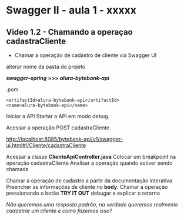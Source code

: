 # Swagger II - aula 1 - xxxxx

## Video 1.2 - Chamando a operaçao cadastraCliente
- Chamar a operação de cadastro de cliente via Swagger UI

alterar nome da pasta  do projeto

***swagger-spring*** **>>>** ***alura-bytebank-api*** 

.pom
```
<artifactId>alura-bytebank-api</artifactId>
<name>alura-bytebank-api</name>
```
Iniciar a API
Startar a API em modo debug.

Acessar a operação POST cadastraCliente

[http://localhost:8085/bytebank-api/v1/swagger-ui.html#!/Cliente/cadastraCliente](http://localhost:8085/bytebank-api/v1/swagger-ui.html#!/Cliente/cadastraCliente)

Acessar a classe **ClienteApiController.java**
Colocar um breakpoint na operação cadastraCliente
Analisar a operação quando estiver sendo chamada

Chamar a operação de cadastro a partir da documentação interativa
Preencher as informações de cliente no **body**.
Chamar a operação pressionando o botão **TRY IT OUT**
debugar e explicar o retorno 

*Não queremos uma resposta padrão, na verdade queremos realmente cadastrar um cliente e como fazemos isso?*
